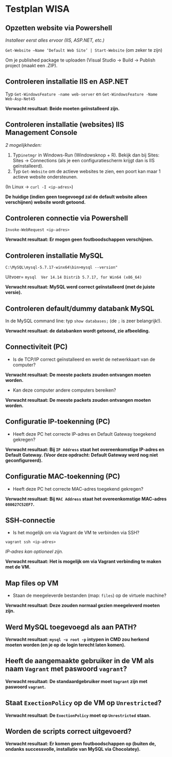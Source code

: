 # Testplan WISA


## Opzetten website via Powershell

_Installeer eerst alles ervoor (IIS, ASP.NET, etc.)_

`Get-Website –Name ‘Default Web Site’ | Start-Website` (om zeker te zijn)

Om je published package te uploaden (Visual Studio -> Build -> Publish project (maakt een .ZIP).



## Controleren installatie IIS en ASP.NET

Typ `Get-WindowsFeature -name web-server` en `Get-WindowsFeature -Name Web-Asp-Net45`

**Verwacht resultaat: Beide moeten geïnstalleerd zijn.**


## Controleren installatie (websites) IIS Management Console

_2 mogelijkheden:_

1. Typ`inetmgr` in Windows-Run (Windowsknop + R). Bekijk dan bij Sites: Sites -> Connections (als je een configuratiescherm krijgt dan is IIS geïnstalleerd).
2. Typ `Get-Website` om de actieve websites te zien, een poort kan maar 1 actieve website ondersteunen.

(In Linux -> `curl -I <ip-adres>`)

**De huidige (indien geen toegevoegd zal de default website alleen verschijnen) website wordt getoond.**

## Controleren connectie via Powershell
`Invoke-WebRequest <ip-adres>`

**Verwacht resultaat: Er mogen geen foutboodschappen verschijnen.**

## Controleren installatie MySQL

`C:\MySQL\mysql-5.7.17-winx64\bin>mysql --version"`

Uitvoer= `mysql  Ver 14.14 Distrib 5.7.17, for Win64 (x86_64)`

**Verwacht resultaat: MySQL werd correct geïnstalleerd (met de juiste versie).**

## Controleren default/dummy databank MySQL

In de MySQL command line: typ `show databases;` (de `;` is zeer belangrijk!).

**Verwacht resultaat: de databanken wordt getoond, zie afbeelding.**


## Connectiviteit (PC)

- Is de TCP/IP correct geïnstalleerd en werkt de netwerkkaart van de computer?

**Verwacht resultaat: De meeste packets zouden ontvangen moeten worden.**

- Kan deze computer andere computers bereiken?

**Verwacht resultaat: De meeste packets zouden ontvangen moeten worden.**


## Configuratie IP-toekenning (PC)

- Heeft deze PC het correcte IP-adres en Default Gateway toegekend gekregen?

**Verwacht resultaat: Bij `IP Address` staat het overeenkomstige IP-adres en Default Gateway. (Voor deze opdracht: Default Gateway werd nog niet geconfigureerd).**

## Configuratie MAC-toekenning (PC)

- Heeft deze PC het correcte MAC-adres toegekend gekregen?

**Verwacht resultaat: Bij `MAC Address` staat het overeenkomstige MAC-adres `080027C52EF7`.**

## SSH-connectie

- Is het mogelijk om via Vagrant de VM te verbinden via SSH?

`vagrant ssh <ip-adres>`

_IP-adres kan optioneel zijn._

**Verwacht resultaat: Het is mogelijk om via Vagrant verbinding te maken met de VM.**

## Map files op VM

- Staan de meegeleverde bestanden (map: `files`) op de virtuele machine?

**Verwacht resultaat: Deze zouden normaal gezien meegeleverd moeten zijn.**

## Werd MySQL toegevoegd als aan PATH?

**Verwacht resultaat: `mysql -u root -p` intypen in CMD zou herkend moeten worden (en je op de login terecht laten komen).**


## Heeft de aangemaakte gebruiker in de VM als naam `Vagrant` met paswoord `vagrant`?

**Verwacht resultaat: De standaardgebruiker moet `Vagrant` zijn met paswoord `vagrant`.**

## Staat `ExectionPolicy` op de VM op `Unrestricted`?

**Verwacht resultaat: De `ExectionPolicy` moet op `Unrestricted` staan.**

## Worden de scripts correct uitgevoerd?

**Verwacht resultaat: Er komen geen foutboodschappen op (buiten de, ondanks successvolle, installatie van MySQL via Chocolatey).**
